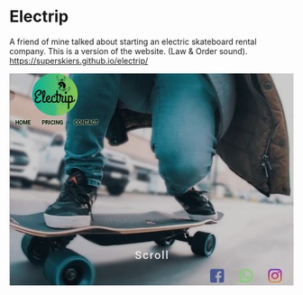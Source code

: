 # Electrip
A friend of mine talked about starting an electric skateboard rental company. 
This is a version of the website.
(Law & Order sound).
https://superskiers.github.io/electrip/

![image](https://github.com/superskiers/electrip/blob/master/electripWebsite.png)

